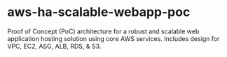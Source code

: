 # aws-ha-scalable-webapp-poc
Proof of Concept (PoC) architecture for a robust and scalable web application hosting solution using core AWS services. Includes design for VPC, EC2, ASG, ALB, RDS, &amp; S3.
